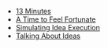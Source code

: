 * [13 Minutes](posts/2020-09-25-13minutes.md)
* [A Time to Feel Fortunate](posts/2020-05-08-a_time_to_feel_fortunate.md)
* [Simulating Idea Execution](posts/2020-04-01-simulating_idea_execution.md)
* [Talking About Ideas](posts/2020-03-11-talking_about_ideas.md)

